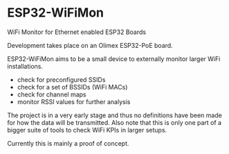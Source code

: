 # ESP32-WiFiMon
WiFi Monitor for Ethernet enabled ESP32 Boards

Development takes place on an Olimex ESP32-PoE board.

ESP32-WiFiMon aims to be a small device to externally monitor larger WiFi installations.

* check for preconfigured SSIDs
* check for a set of BSSIDs (WiFi MACs)
* check for channel maps
* monitor RSSI values for further analysis

The project is in a very early stage and thus no definitions have been made for how the data will be transmitted. Also note that this is only one part of a bigger suite of tools to check WiFi KPIs in larger setups.

Currently this is mainly a proof of concept.
